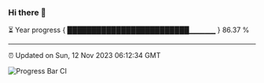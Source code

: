 ### Hi there 👋

⏳ Year progress { █████████████████████████▁▁▁▁▁ } 86.37 %

---

⏰ Updated on Sun, 12 Nov 2023 06:12:34 GMT

![Progress Bar CI](https://github.com/liununu/liununu/workflows/Progress%20Bar%20CI/badge.svg)
